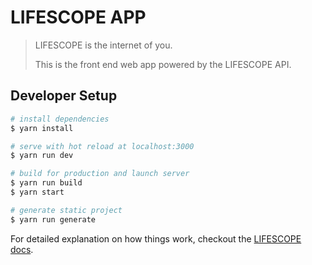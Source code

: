# LIFESCOPE APP

> LIFESCOPE is the internet of you.
>
> This is the front end web app powered by the LIFESCOPE API.

## Developer Setup

``` bash
# install dependencies
$ yarn install

# serve with hot reload at localhost:3000
$ yarn run dev

# build for production and launch server
$ yarn run build
$ yarn start

# generate static project
$ yarn run generate
```

For detailed explanation on how things work, checkout the [LIFESCOPE docs](https://lifescope.io/learn).
